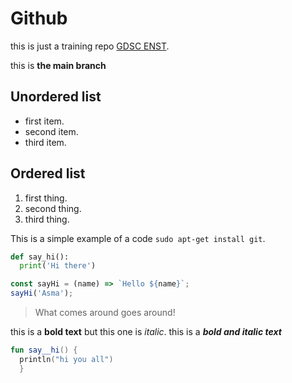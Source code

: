 # Github
this is just a training repo [GDSC ENST](https://gdsc.community.dev/ecole-nationale-superieure-de-technologie/).

this is **the main branch**
## Unordered list
- first item.
- second item.
- third item.

## Ordered list
1. first thing.
2. second thing.
3. third thing.

This is a simple example of a code `sudo apt-get install git`.

```python
def say_hi():
  print('Hi there')
```
```javascript
const sayHi = (name) => `Hello ${name}`;
sayHi('Asma');
```

> What comes around goes around!


this is a **bold text** but this one is *italic*.
this is a ***bold and italic text***
```kotlin
fun say__hi() {
  println("hi you all")
  }
